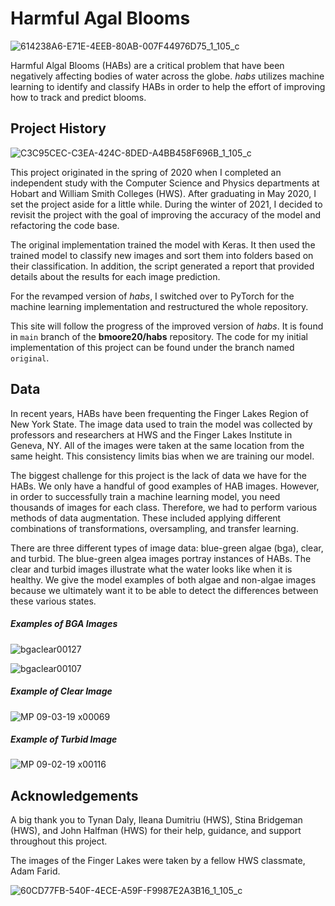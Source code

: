# Harmful Agal Blooms

![614238A6-E71E-4EEB-80AB-007F44976D75_1_105_c](https://user-images.githubusercontent.com/67593919/128557794-7c31e948-bce0-41a5-8074-3f9affc13e34.jpeg)

Harmful Algal Blooms (HABs) are a critical problem that have been negatively affecting bodies of water across the globe. *habs* utilizes machine learning to identify and classify HABs in order to help the effort of improving how to track and predict blooms.

## Project History ## 

![C3C95CEC-C3EA-424C-8DED-A4BB458F696B_1_105_c](https://user-images.githubusercontent.com/67593919/128559955-8819a77b-0b4b-4476-9937-1a55c39914a6.jpeg)

This project originated in the spring of 2020 when I completed an independent study with the Computer Science and Physics departments at Hobart and William Smith Colleges (HWS). After graduating in May 2020, I set the project aside for a little while. During the winter of 2021, I decided to revisit the project with the goal of improving the accuracy of the model and refactoring the code base. 

The original implementation trained the model with Keras. It then used the trained model to classify new images and sort them into folders based on their classification. In addition, the script generated a report that provided details about the results for each image prediction. 

For the revamped version of *habs*, I switched over to PyTorch for the machine learning implementation and restructured the whole repository. 

This site will follow the progress of the improved version of *habs*. It is found in `main` branch of the **bmoore20/habs** repository. The code for my initial implementation of this project can be found under the branch named `original`.

## Data ##

In recent years, HABs have been frequenting the Finger Lakes Region of New York State. The image data used to train the model was collected by professors and researchers at HWS and the Finger Lakes Institute in Geneva, NY. All of the images were taken at the same location from the same height. This consistency limits bias when we are training our model.

The biggest challenge for this project is the lack of data we have for the HABs. We only have a handful of good examples of HAB images. However, in order to successfully train a machine learning model, you need thousands of images for each class. Therefore, we had to perform various methods of data augmentation. These included applying different combinations of transformations, oversampling, and transfer learning. 

There are three different types of image data: blue-green algae (bga), clear, and turbid. The blue-green algea images portray instances of HABs. The clear and turbid images illustrate what the water looks like when it is healthy. We give the model examples of both algae and non-algae images because we ultimately want it to be able to detect the differences between these various states. 

##### Examples of BGA Images #####
![bgaclear00127](https://user-images.githubusercontent.com/67593919/128363237-0c73c731-466c-4dba-b221-4a204c0f7159.jpg)

![bgaclear00107](https://user-images.githubusercontent.com/67593919/128558098-0549a9b7-3bfb-4c15-989e-dfbd64478275.jpg)

##### Example of Clear Image #####
![MP 09-03-19 x00069](https://user-images.githubusercontent.com/67593919/128557501-fb0e915a-8855-4018-9cfc-a0f7f4443040.jpg)

##### Example of Turbid Image #####
![MP 09-02-19 x00116](https://user-images.githubusercontent.com/67593919/128557709-4dfa6f1f-1e63-44e1-acb9-dbbc7d92f4df.jpg)

## Acknowledgements ##

A big thank you to Tynan Daly, Ileana Dumitriu (HWS), Stina Bridgeman (HWS), and John Halfman (HWS) for their help, guidance, and support throughout this project. 

The images of the Finger Lakes were taken by a fellow HWS classmate, Adam Farid. 

![60CD77FB-540F-4ECE-A59F-F9987E2A3B16_1_105_c](https://user-images.githubusercontent.com/67593919/128569040-8ba150be-f642-4d61-b9f9-025ca5f80097.jpeg)

